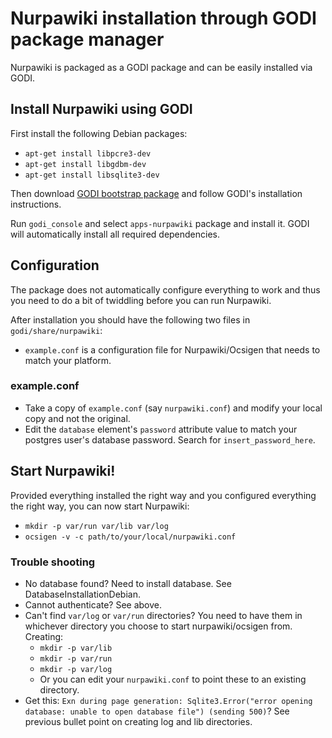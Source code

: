 # Nurpawiki installation through GODI package manager #

Nurpawiki is packaged as a GODI package and can be easily installed via GODI.

## Install Nurpawiki using GODI ##

First install the following Debian packages:
  * `apt-get install libpcre3-dev`
  * `apt-get install libgdbm-dev`
  * `apt-get install libsqlite3-dev`

Then download [GODI bootstrap package](http://godi.ocaml-programming.de/) and follow GODI's installation instructions.

Run `godi_console` and select `apps-nurpawiki` package and install it.  GODI will automatically install all required dependencies.

## Configuration ##
The package does not automatically configure everything to work and thus you need to do a bit of twiddling before you can run Nurpawiki.

After installation you should have the following two files in `godi/share/nurpawiki`:

  * `example.conf` is a configuration file for Nurpawiki/Ocsigen that needs to match your platform.

### example.conf ###
  * Take a copy of `example.conf` (say `nurpawiki.conf`) and modify your local copy and not the original.
  * Edit the `database` element's `password` attribute value to match your postgres user's database password.  Search for `insert_password_here`.

## Start Nurpawiki! ##

Provided everything installed the right way and you configured everything the right way, you can now start Nurpawiki:

  * `mkdir -p var/run var/lib var/log`
  * `ocsigen -v -c path/to/your/local/nurpawiki.conf`

### Trouble shooting ###
  * No database found?  Need to install database.  See DatabaseInstallationDebian.
  * Cannot authenticate?  See above.
  * Can't find `var/log` or `var/run` directories?  You need to have them in whichever directory you choose to start nurpawiki/ocsigen from.  Creating:
    * `mkdir -p var/lib`
    * `mkdir -p var/run`
    * `mkdir -p var/log`
    * Or you can edit your `nurpawiki.conf` to point these to an existing directory.
  * Get this: `Exn during page generation: Sqlite3.Error("error opening database: unable to open database file") (sending 500)`?  See previous bullet point on creating log and lib directories.